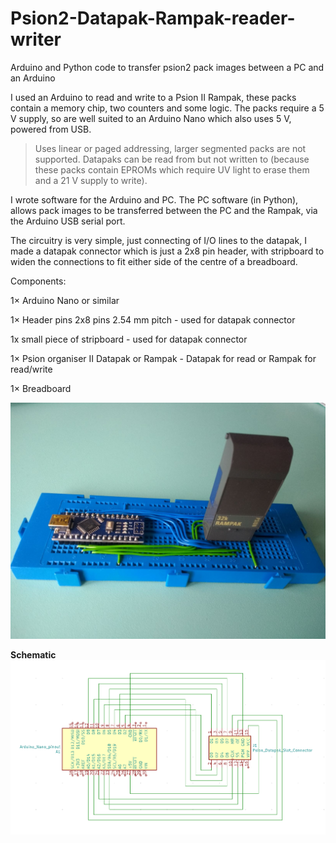 # Psion2-Datapak-Rampak-reader-writer
Arduino and Python code to transfer psion2 pack images between a PC and an Arduino

I used an Arduino to read and write to a Psion II Rampak, these packs contain a memory chip, two counters and some logic. The packs require a 5 V supply, so are well suited to an Arduino Nano which also uses 5 V, powered from USB.

> Uses linear or paged addressing, larger segmented packs are not supported.
> Datapaks can be read from but not written to (because these packs contain EPROMs which require UV light to erase them and a 21 V supply to write).

I wrote software for the Arduino and PC. The PC software (in Python), allows pack images to be transferred between the PC and the Rampak, via the Arduino USB serial port.

The circuitry is very simple, just connecting of I/O lines to the datapak, I made a datapak connector which is just a 2x8 pin header, with stripboard to widen the connections to fit either side of the centre of a breadboard.

Components:

1× Arduino Nano or similar

1× Header pins 2x8 pins 2.54 mm pitch - used for datapak connector

1x small piece of stripboard - used for datapak connector

1× Psion organiser II Datapak or Rampak - Datapak for read or Rampak for read/write

1× Breadboard

![photo of breadboard](Psion2_Rampak_read_write.jpg)

**Schematic**
![schematic](Psion2_datapak_read_write_schematic.PNG)
